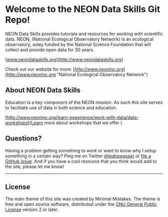 # Welcome to the NEON Data Skills Git Repo!

NEON Data Skills provides tutorials and resources for working with scientific data. NEON, (National Ecological Observatory Network) is an ecological observatory, soley funded by the National Science Foundation that will collect and provide open data for 30 years. 

[www.neondataskills.org](http://www.neondataskills.org)

Check out our website for more: [http://www.neoninc.org](http://www.neoninc.org "National Ecological Observatory Network")

## About NEON Data Skills 

Education is a key component of the NEON mission. As such this site serves to facilitate use of data in both science and education.

[http://www.neoninc.org/learn-experience/work-with-data/data-workshops](Learn more about workshops that we offer )


## Questions?

Having a problem getting something to work or want to know why I setup something in a certain way? Ping me on Twitter [@leahawasser](http://twitter.com/leahawasser) or [file a GitHub Issue](https://github.com/lwasser/NEON-Data-Skills/issues). And if you have a cool resource that you think would add to the site, please let me know!

---

## License

The main theme of this site was created by Minimal Mistakes. The theme is free and open source software, distributed under the [GNU General Public License](http://mmistakes.github.io/minimal-mistakes/LICENSE) version 2 or later.